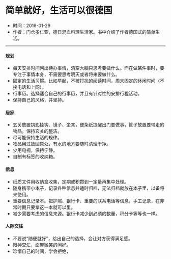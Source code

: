 # 简单就好，生活可以很德国

- 时间：2016-01-29
- 作者：门仓多仁亚，德日混血料理生活家。书中介绍了作者德国式的简单生活。

---

#### 规划

* 每天安排时间列出待办事情，清空大脑只思考要做什么。而在做某件事时，要专注于事情本身，不需要思考明天或者将来要做什么。
* 固定的生活习惯。比如早起，不被打扰的阅读时间，周末固定的休闲时间（不接电话和上网）。
* 行事历。选择适合自己的行事历，并且有针对性的安排行程活动。
* 保持自己的风格，并坚持。

#### 居家

* 玄关放置钥匙挂钩、镜子、坐凳，便条纸提醒出门要做事，筐子放置要带走的物品。保持玄关的整洁。
* 尽可能保持生活的规律。
* 物品用过放回原处，有水的地方要随时清理干净。
* 少用电视，保持宁静。
* 自制有标签的收纳箱。

#### 信息

* 纸质文件用收纳盒收集，定期或积攒到一定量再集中处理。
* 随身携带小本子，记录各种信息并适时归档，无法归档就放在本子里，以备将来使用。
* 重要信息记录本。把护照、银行卡、重要的联系电话等信息，手工记录，在非常时期只要拿这一本就可以里。
* 减少需要考虑的信息来源。银行卡减少到必须的数量，积分卡等等也一样。

#### 人际交往

* 不要说“随便就好”，给出自己的选择，会让对方获得满足感。
* 眼神交汇，面带微笑的问好。
* 珍惜自己的时间，学会拒绝，


